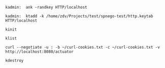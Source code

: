 `kadmin:  ank -randkey HTTP/localhost`

`kadmin:  ktadd -k /home/zdv/Projects/test/spnego-test/http.keytab HTTP/localhost`

`kinit`

`klist`

`curl --negotiate -u : -b ~/curl-cookies.txt -c ~/curl-cookies.txt -v http://localhost:8080/actuator`

`kdestroy`